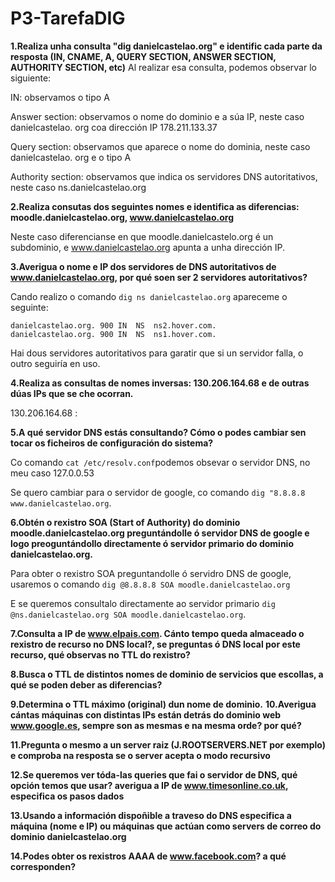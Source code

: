 # P3-TarefaDIG

**1.Realiza unha consulta "dig danielcastelao.org" e identific cada parte da resposta (IN, CNAME, A, QUERY SECTION, ANSWER SECTION, AUTHORITY SECTION, etc)**
Al realizar esa consulta, podemos observar lo siguiente:

IN: observamos o tipo A

Answer section: observamos o nome do dominio e a súa IP, neste caso danielcastelao. org coa dirección IP 178.211.133.37 

Query section: observamos que aparece o nome do dominia, neste caso danielcastelao. org e o tipo A

Authority section: observamos que indica os servidores DNS autoritativos, neste caso ns.danielcastelao.org


**2.Realiza consutas dos seguintes nomes e identifica as diferencias: moodle.danielcastelao.org, www.danielcastelao.org**  

Neste caso diferencianse en que moodle.danielcastelo.org é un subdominio, e www.danielcastelao.org apunta a unha dirección IP.

**3.Averigua o nome e IP dos servidores de DNS autoritativos de www.danielcastelao.org, por qué soen ser 2 servidores autoritativos?**

Cando realizo o comando `dig ns danielcastelao.org` apareceme o seguinte:
```
danielcastelao.org.	900	IN	NS	ns2.hover.com.
danielcastelao.org.	900	IN	NS	ns1.hover.com.
```
Hai dous servidores autoritativos para garatir que si un servidor falla, o outro seguiría en uso.

**4.Realiza as consultas de nomes inversas: 130.206.164.68 e de outras dúas IPs que se che ocorran.**

130.206.164.68 : 

**5.A qué servidor DNS estás consultando? Cómo o podes cambiar sen tocar os ficheiros de configuración do sistema?**

Co comando `cat /etc/resolv.conf`podemos obsevar o servidor DNS, no meu caso  127.0.0.53

Se quero cambiar para o servidor de google, co comando `dig "8.8.8.8 www.danielcastelao.org`.

**6.Obtén o rexistro SOA (Start of Authority) do dominio  moodle.danielcastelao.org preguntándolle ó servidor DNS de google e logo preoguntándollo directamente ó servidor primario do dominio danielcastelao.org.**

Para obter o rexistro SOA preguntandolle ó servidro DNS de google, usaremos o comando `dig @8.8.8.8 SOA moodle.danielcastelao.org`

E se queremos consultalo directamente ao servidor primario `dig @ns.danielcastelao.org SOA moodle.danielcastelao.org`.

**7.Consulta a IP de www.elpais.com. Cánto tempo queda almaceado o rexistro de recurso no DNS local?, se preguntas ó DNS local por este recurso, qué observas no TTL do rexistro?**



**8.Busca o TTL de distintos nomes de dominio de servicios que escollas, a qué se poden deber as diferencias?**

**9.Determina o TTL máximo (original) dun nome de dominio.**
**10.Averigua cántas máquinas con distintas IPs están detrás do dominio web www.google.es, sempre son as mesmas e na mesma orde? por qué?**

**11.Pregunta o mesmo a un server raiz (J.ROOTSERVERS.NET por exemplo) e comproba na resposta se o server acepta o modo recursivo**

**12.Se queremos ver tóda-las queries que fai o servidor de DNS, qué opción temos que usar? averigua a IP de www.timesonline.co.uk, especifica os pasos dados**

**13.Usando a información dispoñible a traveso do DNS especifica a máquina (nome e IP) ou máquinas que actúan como servers de correo do dominio danielcastelao.org**

**14.Podes obter os rexistros AAAA de www.facebook.com? a qué corresponden?**
